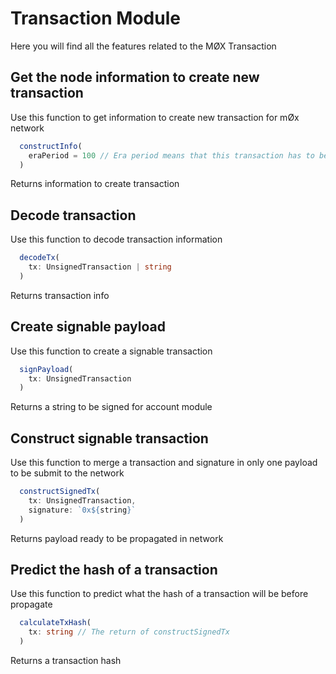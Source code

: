 # Transaction Module

Here you will find all the features related to the MØX Transaction

## Get the node information to create new transaction

Use this function to get information to create new transaction for mØx network

```typescript
  constructInfo(
    eraPeriod = 100 // Era period means that this transaction has to be propagated in a maximum of 100 blocks after its creation
  )
```

Returns information to create transaction

## Decode transaction

Use this function to decode transaction information

```typescript
  decodeTx(
    tx: UnsignedTransaction | string
  )
```

Returns transaction info

## Create signable payload

Use this function to create a signable transaction

```typescript
  signPayload(
    tx: UnsignedTransaction
  )
```

Returns a string to be signed for account module

## Construct signable transaction

Use this function to merge a transaction and signature in only one payload to be submit to the network

```typescript
  constructSignedTx(
    tx: UnsignedTransaction, 
    signature: `0x${string}`
  )
```

Returns payload ready to be propagated in network

## Predict the hash of a transaction

Use this function to predict what the hash of a transaction will be before propagate

```typescript
  calculateTxHash(
    tx: string // The return of constructSignedTx
  )
```

Returns a transaction hash

